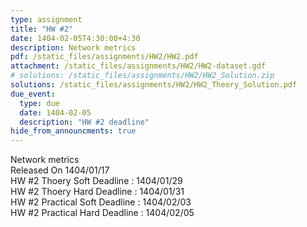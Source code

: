 ```yaml
---
type: assignment
title: "HW #2"
date: 1404-02-05T4:30:00+4:30
description: Network metrics
pdf: /static_files/assignments/HW2/HW2.pdf
attachment: /static_files/assignments/HW2/HW2-dataset.gdf
# solutions: /static_files/assignments/HW2/HW2_Solution.zip
solutions: /static_files/assignments/HW2/HW2_Theory_Solution.pdf
due_event:
  type: due
  date: 1404-02-05
  description: "HW #2 deadline"
hide_from_announcments: true
---
```


Network metrics<br>
Released On 1404/01/17<br>
HW #2 Thoery Soft Deadline : 1404/01/29 <br>
HW #2 Thoery Hard Deadline : 1404/01/31 <br>
HW #2 Practical Soft Deadline : 1404/02/03 <br>
HW #2 Practical Hard Deadline : 1404/02/05
